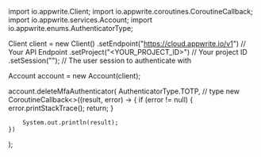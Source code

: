 import io.appwrite.Client;
import io.appwrite.coroutines.CoroutineCallback;
import io.appwrite.services.Account;
import io.appwrite.enums.AuthenticatorType;

Client client = new Client()
    .setEndpoint("https://cloud.appwrite.io/v1") // Your API Endpoint
    .setProject("&lt;YOUR_PROJECT_ID&gt;") // Your project ID
    .setSession(""); // The user session to authenticate with

Account account = new Account(client);

account.deleteMfaAuthenticator(
    AuthenticatorType.TOTP, // type
    new CoroutineCallback<>((result, error) -> {
        if (error != null) {
            error.printStackTrace();
            return;
        }

        System.out.println(result);
    })
);

